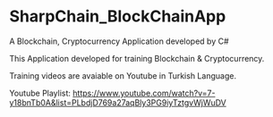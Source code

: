 # SharpChain_BlockChainApp
A Blockchain, Cryptocurrency Application developed by C#


This Application developed for training Blockchain & Cryptocurrency.

Training videos are avaiable on Youtube in Turkish Language. 

Youtube Playlist: 
https://www.youtube.com/watch?v=7-y18bnTb0A&list=PLbdjD769a27aqBly3PG9iyTztgvWjWuDV
